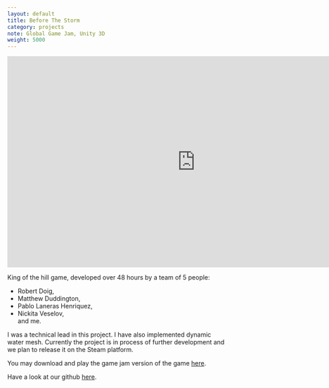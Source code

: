 ```yaml
---
layout: default
title: Before The Storm
category: projects
note: Global Game Jam, Unity 3D
weight: 5000
---
```

<iframe width="854" height="480" src="https://www.youtube.com/embed/Nblo7VLYo1U" frameborder="0" allowfullscreen></iframe>

King of the hill game, developed over 48 hours by a team of 5 people:  
* Robert Doig,  
* Matthew Duddington,  
* Pablo Laneras Henriquez,  
* Nickita Veselov,  
and me.

I was a technical lead in this project. I have also implemented dynamic water mesh. Currently the project is in process of further development and we plan to release it on the Steam platform.  

You may download and play the game jam version of the game [here](http://globalgamejam.org/2017/games/storm).

Have a look at our github [here](https://github.com/MatthewDuddington/GGJ_2017).

